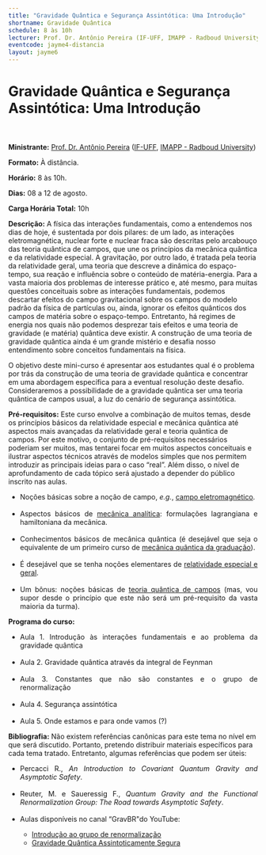 ```yaml
---
title: "Gravidade Quântica e Segurança Assintótica: Uma Introdução"
shortname: Gravidade Quântica
schedule: 8 às 10h
lecturer: Prof. Dr. Antônio Pereira (IF-UFF, IMAPP - Radboud University)
eventcode: jayme4-distancia
layout: jayme6
---
```


# Gravidade Quântica e Segurança Assintótica: Uma Introdução <br><br>

**Ministrante:** [Prof. Dr. Antônio Pereira](https://sites.google.com/view/antoniodpj/homepage?authuser=0) ([IF-UFF](https://portal.if.uff.br/en/), [IMAPP - Radboud University](https://www.ru.nl/imapp/))

**Formato:** À distância.

**Horário:** 8 às 10h.

**Dias:** 08 a 12 de agosto.

**Carga Horária Total:** 10h

**Descrição:** A física das interações fundamentais,
como a entendemos nos dias de hoje, é
sustentada por dois pilares: de um lado, as
interações eletromagnética, nuclear forte e nuclear
fraca são descritas pelo arcabouço das teoria
quântica de campos, que une os princípios da
mecânica quântica e da relatividade especial. A
gravitação, por outro lado, é tratada pela teoria da
relatividade geral, uma teoria que descreve a
dinâmica do espaço-tempo, sua reação e
influência sobre o conteúdo de matéria-energia.
Para a vasta maioria dos problemas de interesse
prático e, até mesmo, para muitas questões
conceituais sobre as interações fundamentais,
podemos descartar efeitos do campo gravitacional
sobre os campos do modelo padrão da física de
partículas ou, ainda, ignorar os efeitos quânticos
dos campos de matéria sobre o espaço-tempo.
Entretanto, há regimes de energia nos quais não
podemos desprezar tais efeitos e uma teoria de
gravidade (e matéria) quântica deve existir. A
construção de uma teoria de gravidade quântica
ainda é um grande mistério e desafia nosso
entendimento sobre conceitos fundamentais na
física.

O objetivo deste mini-curso é apresentar
aos estudantes qual é o problema por trás da
construção de uma teoria de gravidade quântica e
concentrar em uma abordagem específica para a
eventual resolução deste desafio. Consideraremos
a possibilidade de a gravidade quântica ser uma
teoria quântica de campos usual, a luz do cenário
de segurança assintótica.

**Pré-requisitos:** Este curso envolve a combinação de
muitos temas, desde os princípios básicos da
relatividade especial e mecânica quântica até
aspectos mais avançadas da relatividade geral e
teoria quântica de campos. Por este motivo, o
conjunto de pré-requisitos necessários poderiam
ser muitos, mas tentarei focar em muitos aspectos
conceituais e ilustrar aspectos técnicos através de
modelos simples que nos permitem introduzir as
principais ideias para o caso “real”. Além disso, o
nível de aprofundamento de cada tópico será
ajustado a depender do público inscrito nas aulas.

<div style="text-align: justify">
 <ul>
  <li>Noções básicas sobre a noção de campo, <i>e.g.</i>, <a href="https://uspdigital.usp.br/jupiterweb/obterDisciplina?nomdis=&sgldis=4302303">campo eletromagnético</a>.</li> <br>
  
  <li>Aspectos básicos de <a href="https://uspdigital.usp.br/jupiterweb/obterDisciplina?nomdis=&sgldis=4302305">mecânica analítica</a>:
formulações lagrangiana e hamiltoniana da
mecânica.</li> <br>
  
  <li>Conhecimentos básicos de mecânica quântica
(é desejável que seja o equivalente de um
primeiro curso de <a href="https://uspdigital.usp.br/jupiterweb/obterDisciplina?nomdis=&sgldis=4302403">mecânica quântica da graduação</a>). </li> <br>
  
  <li>É desejável que se tenha noções elementares
de <a href="https://uspdigital.usp.br/jupiterweb/obterDisciplina?nomdis=&sgldis=4300337">relatividade especial e geral</a>. </li> <br>
  
  <li>Um bônus: noções básicas de <a href="https://uspdigital.usp.br/jupiterweb/obterDisciplina?nomdis=&sgldis=4305107">teoria quântica de campos</a> (mas, vou supor desde o princípio
que este não será um pré-requisito da vasta
maioria da turma).</li>
  
 </ul>
</div>

**Programa do curso:**

<div style="text-align: justify">
 <ul>
  <li>Aula 1. Introdução às interações fundamentais e ao
problema da gravidade quântica </li> <br>
  
  <li>Aula 2. Gravidade quântica através da integral de
Feynman </li> <br>
  
  <li>Aula 3. Constantes que não são constantes e o
grupo de renormalização</li> <br>
  
  <li>Aula 4. Segurança assintótica </li><br>
  <li>Aula 5. Onde estamos e para onde vamos (?) </li>
 </ul>
</div>

**Bibliografia:** Não existem referências canônicas para
este tema no nível em que será discutido.
Portanto, pretendo distribuir materiais específicos
para cada tema tratado. Entretanto, algumas
referências que podem ser úteis:



<div style="text-align: justify">
 <ul>
  <li> Percacci R., <i>An Introduction to Covariant Quantum Gravity
and Asymptotic Safety</i>.</li> <br>
   <li> Reuter, M. e Saueressig F., <i>Quantum Gravity and the Functional
Renormalization Group: The Road towards
Asymptotic Safety</i>. </li><br>
    
   <li> Aulas disponíveis no canal “GravBR"do
YouTube: </li>
   <ul>
     <li>  <a href="https://www.youtube.com/playlist?list=PLdMypOmT56qYa7LWbUZ43Lu2leW9EWP1z">Introdução ao grupo de renormalização</a></li>
     <li> <a href="https://www.youtube.com/playlist?list=PLdMypOmT56qZyQiuUTdnDnvlqhBnzGykR">Gravidade Quântica Assintoticamente Segura</a></li> 
    </ul>
 </ul>
</div>


